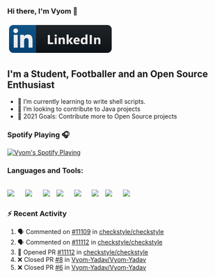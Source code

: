 ### Hi there, I'm Vyom 👋

<a href="https://www.linkedin.com/in/vyom-yadav-66a97918b/">
    <img src="https://github.com/MikeCodesDotNET/ColoredBadges/blob/master/svg/social/linkedin.svg" alt="gitter" style="vertical-align:top; margin:6px 4px">
</a>  

## I'm a Student, Footballer and an Open Source Enthusiast

- 🌱 I’m currently learning to write shell scripts.
- 👯 I’m looking to contribute to Java projects
- 🥅 2021 Goals: Contribute more to Open Source projects

### Spotify Playing 🎧

[<img src="https://novatorem-git-master-vyom-yadav.vercel.app/api/spotify" alt="Vyom's Spotify Playing" width="350" />](https://open.spotify.com/user/312oauov5ttlvf6hg6yygyiz3m4m)


### Languages and Tools:

<img src="https://qph.fs.quoracdn.net/main-qimg-48b7a3d8958565e7aa3ad4dbf2312770.webp" height="30"> &nbsp; &nbsp;  <img src="https://www.techbaz.org/Course/img/c-logo.png" height="30"> &nbsp; &nbsp;  <img src="https://image.flaticon.com/icons/png/512/25/25231.png" height="30"> &nbsp; <img src="https://resources.jetbrains.com/storage/products/intellij-idea/img/meta/intellij-idea_logo_300x300.png" height="30"> &nbsp; &nbsp; <img src="https://www.tinkercad.com/favicon.ico" height="30"> &nbsp; &nbsp;  <img src="https://upload.wikimedia.org/wikipedia/commons/thumb/e/e0/Git-logo.svg/1280px-Git-logo.svg.png" height="25">&nbsp; &nbsp;<img src="https://upload.wikimedia.org/wikipedia/commons/thumb/c/c3/Python-logo-notext.svg/1200px-Python-logo-notext.svg.png" height="25"> &nbsp; &nbsp; <img src="https://www.djangoproject.com/m/img/logos/django-logo-negative.png" height="25">
---

### :zap: Recent Activity

<!--START_SECTION:activity-->
1. 🗣 Commented on [#11109](https://github.com/checkstyle/checkstyle/issues/11109) in [checkstyle/checkstyle](https://github.com/checkstyle/checkstyle)
2. 🗣 Commented on [#11112](https://github.com/checkstyle/checkstyle/issues/11112) in [checkstyle/checkstyle](https://github.com/checkstyle/checkstyle)
3. 💪 Opened PR [#11112](https://github.com/checkstyle/checkstyle/pull/11112) in [checkstyle/checkstyle](https://github.com/checkstyle/checkstyle)
4. ❌ Closed PR [#8](https://github.com/Vyom-Yadav/Vyom-Yadav/pull/8) in [Vyom-Yadav/Vyom-Yadav](https://github.com/Vyom-Yadav/Vyom-Yadav)
5. ❌ Closed PR [#6](https://github.com/Vyom-Yadav/Vyom-Yadav/pull/6) in [Vyom-Yadav/Vyom-Yadav](https://github.com/Vyom-Yadav/Vyom-Yadav)
<!--END_SECTION:activity-->





